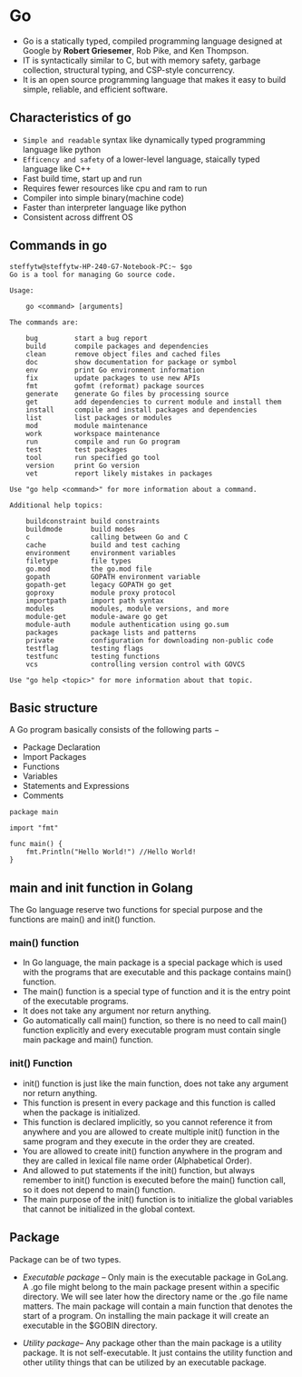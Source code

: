 # Go

- Go is a statically typed, compiled programming language designed at Google by **Robert Griesemer**, Rob Pike, and Ken Thompson.
- IT is syntactically similar to C, but with memory safety, garbage collection, structural typing, and CSP-style concurrency.
- It is an open source programming language that makes it easy to build simple, reliable, and efficient software.

## Characteristics of go
- `Simple and readable` syntax like dynamically typed programming language like python
- `Efficency and safety` of a lower-level language, staically typed language like C++
- Fast build time, start up and run
- Requires fewer resources like cpu and ram to run
- Compiler into simple binary(machine code)
- Faster than interpreter language like python
- Consistent across diffrent OS

## Commands in go

```
steffytw@steffytw-HP-240-G7-Notebook-PC:~ $go
Go is a tool for managing Go source code.

Usage:

	go <command> [arguments]

The commands are:

	bug         start a bug report
	build       compile packages and dependencies
	clean       remove object files and cached files
	doc         show documentation for package or symbol
	env         print Go environment information
	fix         update packages to use new APIs
	fmt         gofmt (reformat) package sources
	generate    generate Go files by processing source
	get         add dependencies to current module and install them
	install     compile and install packages and dependencies
	list        list packages or modules
	mod         module maintenance
	work        workspace maintenance
	run         compile and run Go program
	test        test packages
	tool        run specified go tool
	version     print Go version
	vet         report likely mistakes in packages

Use "go help <command>" for more information about a command.

Additional help topics:

	buildconstraint build constraints
	buildmode       build modes
	c               calling between Go and C
	cache           build and test caching
	environment     environment variables
	filetype        file types
	go.mod          the go.mod file
	gopath          GOPATH environment variable
	gopath-get      legacy GOPATH go get
	goproxy         module proxy protocol
	importpath      import path syntax
	modules         modules, module versions, and more
	module-get      module-aware go get
	module-auth     module authentication using go.sum
	packages        package lists and patterns
	private         configuration for downloading non-public code
	testflag        testing flags
	testfunc        testing functions
	vcs             controlling version control with GOVCS

Use "go help <topic>" for more information about that topic.

```

## Basic structure

A Go program basically consists of the following parts −

- Package Declaration
- Import Packages
- Functions
- Variables
- Statements and Expressions
- Comments

```
package main

import "fmt"

func main() {
	fmt.Println("Hello World!") //Hello World!
}
```

## main and init function in Golang

The Go language reserve two functions for special purpose and the functions are main() and init() function.

### main() function
- In Go language, the main package is a special package which is used with the programs that are executable and this package contains main() function. 
- The main() function is a special type of function and it is the entry point of the executable programs. 
- It does not take any argument nor return anything. 
- Go automatically call main() function, so there is no need to call main() function explicitly and every executable program must contain single main package and main() function.

### init() Function

- init() function is just like the main function, does not take any argument nor return anything. 
- This function is present in every package and this function is called when the package is initialized. 
- This function is declared implicitly, so you cannot reference it from anywhere and you are allowed to create multiple init() function in the same program and they execute in the order they are created. 
- You are allowed to create init() function anywhere in the program and they are called in lexical file name order (Alphabetical Order). 
- And allowed to put statements if the init() function, but always remember to init() function is executed before the main() function call, so it does not depend to main() function. 
- The main purpose of the init() function is to initialize the global variables that cannot be initialized in the global context.

## Package

Package can be of two types.

- *Executable package* – Only main is the executable package in GoLang. A .go file might belong to the main package present within a specific directory. We will see later how the directory name or the .go file name matters.  The main package will contain a main function that denotes the start of a program. On installing the main package it will create an executable in the $GOBIN directory.

- *Utility package*– Any package other than the main package is a utility package. It is not self-executable. It just contains the utility function and other utility things that can be utilized by an executable package.
